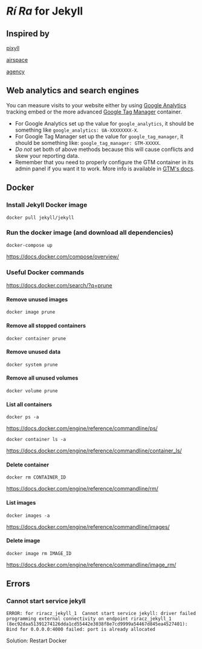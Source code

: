 # _Rí Ra_ for Jekyll

## Inspired by
[pixyll](https://github.com/johnotander/pixyll)

[airspace](https://github.com/luminousrubyist/airspace-jekyll)

[agency](https://github.com/y7kim/agency-jekyll-theme)


## Web analytics and search engines

You can measure visits to your website either by using [Google Analytics](https://www.google.com/analytics/) tracking embed or the more advanced [Google Tag Manager](https://www.google.com/analytics/tag-manager/) container.
* For Google Analytics set up the value for `google_analytics`, it should be something like `google_analytics: UA-XXXXXXXX-X`.
* For Google Tag Manager set up the value for `google_tag_manager`, it should be something like: `google_tag_manager: GTM-XXXXX`.
* _Do not_ set both of above methods because this will cause conflicts and skew your reporting data.
* Remember that you need to properly configure the GTM container in its admin panel if you want it to work. More info is available in [GTM's docs](https://www.google.com/analytics/tag-manager/resources/).


## Docker

### Install Jekyll Docker image
```
docker pull jekyll/jekyll
```

### Run the docker image (and download all dependencies)
```
docker-compose up
```
https://docs.docker.com/compose/overview/

### Useful Docker commands
https://docs.docker.com/search/?q=prune

#### Remove unused images
```
docker image prune
```
#### Remove all stopped containers
```
docker container prune
```
#### Remove unused data
```
docker system prune
```
#### Remove all unused volumes
```
docker volume prune
```

#### List all containers
```
docker ps -a
```
https://docs.docker.com/engine/reference/commandline/ps/
```
docker container ls -a
```
https://docs.docker.com/engine/reference/commandline/container_ls/

#### Delete container
```
docker rm CONTAINER_ID
```
https://docs.docker.com/engine/reference/commandline/rm/


#### List images
```
docker images -a
```
https://docs.docker.com/engine/reference/commandline/images/

#### Delete image
```
docker image rm IMAGE_ID
```
https://docs.docker.com/engine/reference/commandline/image_rm/

## Errors

### Cannot start service jekyll
```
ERROR: for riracz_jekyll_1  Cannot start service jekyll: driver failed programming external connectivity on endpoint riracz_jekyll_1 (8ec92daa51391274126dda1cd55442e3038f8e7cd9999a54467d845ea4527401): Bind for 0.0.0.0:4000 failed: port is already allocated
```
Solution:
Restart Docker
